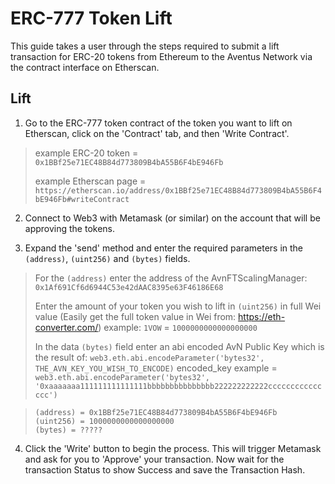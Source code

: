 # ERC-777 Token Lift

This guide takes a user through the steps required to submit a lift transaction for ERC-20 tokens from Ethereum to the Aventus Network via the contract interface on Etherscan.

## Lift

1. Go to the ERC-777 token contract of the token you want to lift on Etherscan, click on the 'Contract' tab, and then 'Write Contract'.

> example ERC-20 token = `0x1BBf25e71EC48B84d773809B4bA55B6F4bE946Fb`
>
> example Etherscan page = `https://etherscan.io/address/0x1BBf25e71EC48B84d773809B4bA55B6F4bE946Fb#writeContract`

2. Connect to Web3 with Metamask (or similar) on the account that will be approving the tokens.

3. Expand the 'send' method and enter the required parameters in the `(address)`, `(uint256)` and `(bytes)` fields.

> For the `(address)` enter the address of the AvnFTScalingManager: `0x1Af691Cf6d6944C53e42dAAC8395e63F46186E68`
>
> Enter the amount of your token you wish to lift in `(uint256)` in full Wei value (Easily get the full token value in Wei from: https://eth-converter.com/) example: `1VOW` = `1000000000000000000`
>
> In the data `(bytes)` field enter an abi encoded AvN Public Key which is the result of: `web3.eth.abi.encodeParameter('bytes32', THE_AVN_KEY_YOU_WISH_TO_ENCODE)`
> encoded_key example = `web3.eth.abi.encodeParameter('bytes32', '0xaaaaaaa111111111111111bbbbbbbbbbbbbbb222222222222ccccccccccccccc')`

> ```
> (address) = 0x1BBf25e71EC48B84d773809B4bA55B6F4bE946Fb
> (uint256) = 1000000000000000000
> (bytes) = ?????
> ```

4. Click the 'Write' button to begin the process. This will trigger Metamask and ask for you to 'Approve' your transaction. Now wait for the transaction Status to show Success and save the Transaction Hash.
